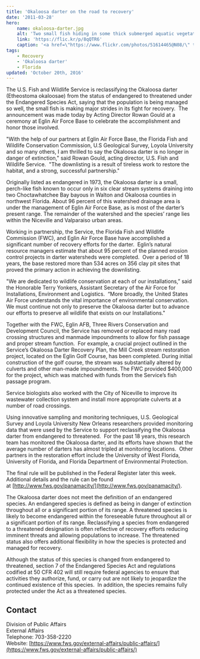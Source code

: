 ```yaml
---
title: 'Okaloosa darter on the road to recovery'
date: '2011-03-28'
hero:
    name: okaloosa-darter.jpg
    alt: 'Two small fish hiding in some thick submerged aquatic vegetation.'
    link: 'https://flic.kr/p/8qQTR6'
    caption: '<a href=\"https://www.flickr.com/photos/51614465@N08/\" target=\"_blank\">Noel Burkhead</a> <a href=\"https://creativecommons.org/licenses/by-nc-sa/2.0/\" target=\"_blank\">CC BY-NC-SA 2.0</a>.'
tags:
    - Recovery
    - 'Okaloosa darter'
    - Florida
updated: 'October 20th, 2016'
---
```


The U.S. Fish and Wildlife Service is reclassifying the Okaloosa darter (Etheostoma okaloosae) from the status of endangered to threatened under the Endangered Species Act, saying that the population is being managed so well, the small fish is making major strides in its fight for recovery.  The announcement was made today by Acting Director Rowan Gould at a ceremony at Eglin Air Force Base to celebrate the accomplishment and honor those involved.

"With the help of our partners at Eglin Air Force Base, the Florida Fish and Wildlife Conservation Commission, U.S Geological Survey, Loyola University and so many others, I am thrilled to say the Okaloosa darter is no longer in danger of extinction," said Rowan Gould, acting director, U.S. Fish and Wildlife Service.  "The downlisting is a result of tireless work to restore the habitat, and a strong, successful partnership."

Originally listed as endangered in 1973, the Okaloosa darter is a small, perch-like fish known to occur only in six clear stream systems draining into two Choctawhatchee Bay bayous in Walton and Okaloosa counties in northwest Florida. About 96 percent of this watershed drainage area is under the management of Eglin Air Force Base, as is most of the darter’s present range. The remainder of the watershed and the species’ range lies within the Niceville and Valparaiso urban areas.

Working in partnership, the Service, the Florida Fish and Wildlife Commission (FWC), and Eglin Air Force Base have accomplished a significant number of recovery efforts for the darter.  Eglin’s natural resource managers estimate that about 95 percent of the planned erosion control projects in darter watersheds were completed.  Over a period of 18 years, the base restored more than 534 acres on 356 clay pit sites that proved the primary action in achieving the downlisting.

"We are dedicated to wildlife conservation at each of our installations,” said the Honorable Terry Yonkers, Assistant Secretary of the Air Force for Installations, Environment and Logistics.  “More broadly, the United States Air Force understands the vital importance of environmental conservation. We must continue not only to preserve the Okaloosa darter but to advance our efforts to preserve all wildlife that exists on our Installations."

Together with the FWC, Eglin AFB, Three Rivers Conservation and Development Council, the Service has removed or replaced many road crossing structures and manmade impoundments to allow for fish passage and proper stream function.  For example, a crucial project outlined in the Service’s Okaloosa Darter Recovery Plan, the Mill Creek stream restoration project, located on the Eglin Golf Course, has been completed. During initial construction of the golf course, the stream was substantially altered by culverts and other man-made impoundments. The FWC provided $400,000 for the project, which was matched with funds from the Service’s fish passage program. 

Service biologists also worked with the City of Niceville to improve its wastewater collection system and install more appropriate culverts at a number of road crossings.

Using innovative sampling and monitoring techniques, U.S. Geological Survey and Loyola University New Orleans researchers provided monitoring data that were used by the Service to support reclassifying the Okaloosa darter from endangered to threatened.  For the past 18 years, this research team has monitored the Okaloosa darter, and its efforts have shown that the average number of darters has almost tripled at monitoring locations.  Other partners in the restoration effort include the University of West Florida, University of Florida, and Florida Department of Environmental Protection.

The final rule will be published in the Federal Register later this week.  Additional details and the rule can be found at [http://www.fws.gov/panamacity/](http://www.fws.gov/panamacity/).

The Okaloosa darter does not meet the definition of an endangered species. An endangered species is defined as being in danger of extinction throughout all or a significant portion of its range. A threatened species is likely to become endangered within the foreseeable future throughout all or a significant portion of its range. Reclassifying a species from endangered to a threatened designation is often reflective of recovery efforts reducing imminent threats and allowing populations to increase. The threatened status also offers additional flexibility in how the species is protected and managed for recovery. 

Although the status of this species is changed from endangered to threatened, section 7 of the Endangered Species Act and regulations codified at 50 CFR 402 will still require federal agencies to ensure that activities they authorize, fund, or carry out are not likely to jeopardize the continued existence of this species.  In addition, the species remains fully protected under the Act as a threatened species.

## Contact

Division of Public Affairs  
External Affairs  
Telephone: 703-358-2220  
Website: [https://www.fws.gov/external-affairs/public-affairs/](https://www.fws.gov/external-affairs/public-affairs/)
